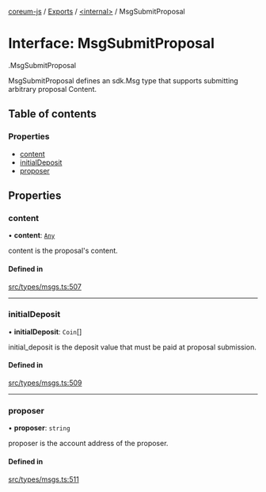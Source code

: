 [coreum-js](../README.md) / [Exports](../modules.md) / [<internal\>](../modules/internal_.md) / MsgSubmitProposal

# Interface: MsgSubmitProposal

[<internal>](../modules/internal_.md).MsgSubmitProposal

MsgSubmitProposal defines an sdk.Msg type that supports submitting arbitrary
proposal Content.

## Table of contents

### Properties

- [content](internal_.MsgSubmitProposal.md#content)
- [initialDeposit](internal_.MsgSubmitProposal.md#initialdeposit)
- [proposer](internal_.MsgSubmitProposal.md#proposer)

## Properties

### content

• **content**: [`Any`](../modules/internal_.md#any)

content is the proposal's content.

#### Defined in

[src/types/msgs.ts:507](https://github.com/PyramydLabs/coreum-js/blob/75debec/src/types/msgs.ts#L507)

___

### initialDeposit

• **initialDeposit**: `Coin`[]

initial_deposit is the deposit value that must be paid at proposal submission.

#### Defined in

[src/types/msgs.ts:509](https://github.com/PyramydLabs/coreum-js/blob/75debec/src/types/msgs.ts#L509)

___

### proposer

• **proposer**: `string`

proposer is the account address of the proposer.

#### Defined in

[src/types/msgs.ts:511](https://github.com/PyramydLabs/coreum-js/blob/75debec/src/types/msgs.ts#L511)
